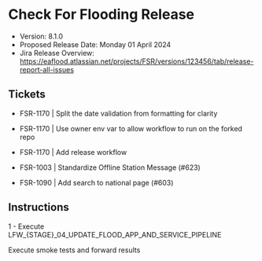 # Check For Flooding Release

* Version: 8.1.0
* Proposed Release Date: Monday 01 April 2024
* Jira Release Overview: https://eaflood.atlassian.net/projects/FSR/versions/123456/tab/release-report-all-issues

## Tickets


  
  - FSR-1170 | Split the date validation from formatting for clarity
  
  - FSR-1170 | Use owner env var to allow workflow to run on the forked repo
  
  - FSR-1170 | Add release workflow
  
  - FSR-1003 | Standardize Offline Station Message (#623)
  
  - FSR-1090 | Add search to national page (#603)
  


## Instructions


  1 - Execute LFW_{STAGE}_04_UPDATE_FLOOD_APP_AND_SERVICE_PIPELINE


Execute smoke tests and forward results
